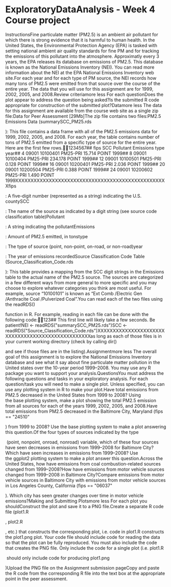# ExploratoryDataAnalysis - Week 4 Course project
InstructionsFine particulate matter (PM2.5) is an ambient air pollutant for which there is strong evidence that it is harmful to human health. In the United States, the Environmental Protection Agency (EPA) is tasked with setting national ambient air quality standards for fine PM and for tracking the emissions of this pollutant into the atmosphere. Approximatly every 3 years, the EPA releases its database on emissions of PM2.5. This database is known as the National Emissions Inventory (NEI). You can read more information about the NEI at the EPA National Emissions Inventory web site.For each year and for each type of PM source, the NEI records how many tons of PM2.5 were emitted from that source over the course of the entire year. The data that you will use for this assignment are for 1999, 2002, 2005, and 2008.Review criteriamore less For each questionDoes the plot appear to address the question being asked?Is the submitted R code appropriate for construction of the submitted plot?Datamore less The data for this assignment are available from the course web site as a single zip file:Data for Peer Assessment [29Mb]The zip file contains two files:PM2.5 Emissions Data (summarySCC_PM25.rds

): This file contains a data frame with all of the PM2.5 emissions data for 1999, 2002, 2005, and 2008. For each year, the table contains number of tons of PM2.5 emitted from a specific type of source for the entire year. Here are the first few rows.1234567##     fips      SCC Pollutant Emissions  type year## 4  09001 10100401  PM25-PRI    15.714 POINT 1999## 8  09001 10100404  PM25-PRI   234.178 POINT 1999## 12 09001 10100501  PM25-PRI     0.128 POINT 1999## 16 09001 10200401  PM25-PRI     2.036 POINT 1999## 20 09001 10200504  PM25-PRI     0.388 POINT 1999## 24 09001 10200602  PM25-PRI     1.490 POINT 1999XXXXXXXXXXXXXXXXXXXXXXXXXXXXXXXXXXXXXXXXXXXXXXXXXXfips

: A five-digit number (represented as a string) indicating the U.S. countySCC

: The name of the source as indicated by a digit string (see source code classification table)Pollutant

: A string indicating the pollutantEmissions

: Amount of PM2.5 emitted, in tonstype

: The type of source (point, non-point, on-road, or non-road)year

: The year of emissions recordedSource Classification Code Table (Source_Classification_Code.rds

): This table provides a mapping from the SCC digit strings in the Emissions table to the actual name of the PM2.5 source. The sources are categorized in a few different ways from more general to more specific and you may choose to explore whatever categories you think are most useful. For example, source “10100101” is known as “Ext Comb /Electric Gen /Anthracite Coal /Pulverized Coal”.You can read each of the two files using the readRDS()

 function in R. For example, reading in each file can be done with the following code:123## This first line will likely take a few seconds. Be patient!NEI <- readRDS("summarySCC_PM25.rds")SCC <- readRDS("Source_Classification_Code.rds")XXXXXXXXXXXXXXXXXXXXXXXXXXXXXXXXXXXXXXXXXXXXXXXXXXas long as each of those files is in your current working directory (check by calling dir()

 and see if those files are in the listing).Assignmentmore less The overall goal of this assignment is to explore the National Emissions Inventory database and see what it say about fine particulate matter pollution in the United states over the 10-year period 1999–2008. You may use any R package you want to support your analysis.QuestionsYou must address the following questions and tasks in your exploratory analysis. For each question/task you will need to make a single plot. Unless specified, you can use any plotting system in R to make your plot.Have total emissions from PM2.5 decreased in the United States from 1999 to 2008? Using the base plotting system, make a plot showing the total PM2.5 emission from all sources for each of the years 1999, 2002, 2005, and 2008.Have total emissions from PM2.5 decreased in the Baltimore City, Maryland (fips == "24510"

) from 1999 to 2008? Use the base plotting system to make a plot answering this question.Of the four types of sources indicated by the type

 (point, nonpoint, onroad, nonroad) variable, which of these four sources have seen decreases in emissions from 1999–2008 for Baltimore City? Which have seen increases in emissions from 1999–2008? Use the ggplot2 plotting system to make a plot answer this question.Across the United States, how have emissions from coal combustion-related sources changed from 1999–2008?How have emissions from motor vehicle sources changed from 1999–2008 in Baltimore City?Compare emissions from motor vehicle sources in Baltimore City with emissions from motor vehicle sources in Los Angeles County, California (fips == "06037"

). Which city has seen greater changes over time in motor vehicle emissions?Making and Submitting Plotsmore less For each plot you shouldConstruct the plot and save it to a PNG file.Create a separate R code file (plot1.R

, plot2.R

, etc.) that constructs the corresponding plot, i.e. code in plot1.R constructs the plot1.png plot. Your code file should include code for reading the data so that the plot can be fully reproduced. You must also include the code that creates the PNG file. Only include the code for a single plot (i.e. plot1.R

 should only include code for producing plot1.png

)Upload the PNG file on the Assignment submission pageCopy and paste the R code from the corresponding R file into the text box at the appropriate point in the peer assessment.
